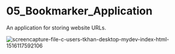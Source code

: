 # 05_Bookmarker_Application
An application for storing website URLs.

![screencapture-file-c-users-tkhan-desktop-mydev-index-html-1516117592106](https://user-images.githubusercontent.com/32394580/34997524-b19e64ee-faaa-11e7-9eee-04f6c3c52780.png)
